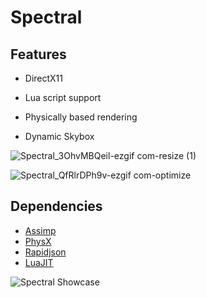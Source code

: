 # Spectral
## Features
* DirectX11
* Lua script support

* Physically based rendering
* Dynamic Skybox
  
 ![Spectral_3OhvMBQeil-ezgif com-resize (1)](https://github.com/user-attachments/assets/9bebceb8-05be-4451-85d4-91a39e31bee9)
 
 ![Spectral_QfRlrDPh9v-ezgif com-optimize](https://github.com/user-attachments/assets/11a5efae-7e86-4087-9bf5-91eb3550ca0e)




## Dependencies
* [Assimp](https://github.com/assimp/assimp)
* [PhysX](https://github.com/NVIDIA-Omniverse/PhysX)
* [Rapidjson](https://github.com/Tencent/rapidjson/)
* [LuaJIT](https://github.com/LuaJIT/LuaJIT)


![Spectral Showcase](https://github.com/user-attachments/assets/cb6338bd-417c-4063-ae65-905d2bbc4648)
